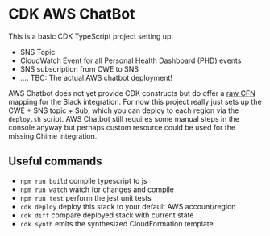 # CDK AWS ChatBot

This is a basic CDK TypeScript project setting up:
 * SNS Topic
 * CloudWatch Event for all Personal Health Dashboard (PHD) events
 * SNS subscription from CWE to SNS
 * .... TBC: The actual AWS chatbot deployment!

AWS Chatbot does not yet provide CDK constructs but do offer a [raw CFN](https://docs.aws.amazon.com/cdk/api/latest/docs/aws-chatbot-readme.html) mapping for the Slack integration. For now this project really just sets up the CWE + SNS topic + Sub, which you can deploy to each region via the `deploy.sh` script. AWS Chatbot still requires some manual steps in the console anyway but perhaps custom resource could be used for the missing Chime integration.

## Useful commands

 * `npm run build`   compile typescript to js
 * `npm run watch`   watch for changes and compile
 * `npm run test`    perform the jest unit tests
 * `cdk deploy`      deploy this stack to your default AWS account/region
 * `cdk diff`        compare deployed stack with current state
 * `cdk synth`       emits the synthesized CloudFormation template
